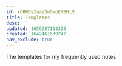 ```yaml
---
id: xhRHDy2aaiSmGwoEfBHiM
title: Templates
desc: ''
updated: 1659287133323
created: 1642461639247
nav_exclude: true
---
```

The templates for my frequently used notes
